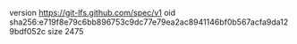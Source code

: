 version https://git-lfs.github.com/spec/v1
oid sha256:e719f8e79c6bb896753c9dc77e79ea2ac8941146bf0b567acfa9da129bdf052c
size 2475
